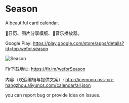 # Season
A beautiful card calendar.

📅日历、图片分享模版、🎵音乐播放器。

Google Play: https://play.google.com/store/apps/details?id=top.wefor.season

![Season](http://icemono.oss-cn-hangzhou.aliyuncs.com/images/season-567.png)

Fir下载地址: https://fir.im/weforSeason

内容（欢迎编辑与提供文案）: http://icemono.oss-cn-hangzhou.aliyuncs.com/calendar/all.json

you can report bug or provide idea on Issues.
